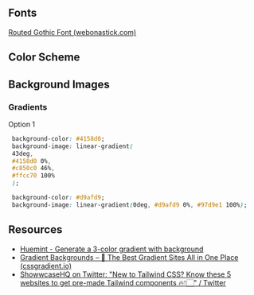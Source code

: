 ## Fonts
[Routed Gothic Font (webonastick.com)](https://webonastick.com/fonts/routed-gothic/)
## Color Scheme

## Background Images

### Gradients
Option 1
```css
 background-color: #4158d0;
 background-image: linear-gradient(
 43deg,
 #4158d0 0%,
 #c850c0 46%,
 #ffcc70 100%
 );
```

```css
 background-color: #d9afd9;
 background-image: linear-gradient(0deg, #d9afd9 0%, #97d9e1 100%);

```

## Resources
- [Huemint - Generate a 3-color gradient with background](https://huemint.com/back-gradient-3/)
- [Gradient Backgrounds – 🌈 The Best Gradient Sites All in One Place (cssgradient.io)](https://cssgradient.io/gradient-backgrounds/)
- [ShowwcaseHQ on Twitter: "New to Tailwind CSS? Know these 5 websites to get pre-made Tailwind components 🔥👇🏻" / Twitter](https://twitter.com/showwcasehq/status/1499014083089256450?s=28)